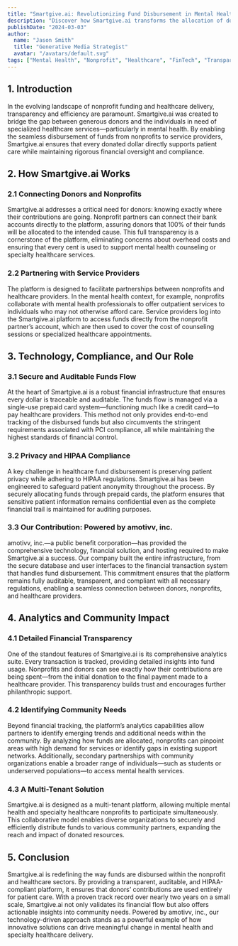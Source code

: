 ```yaml
---
title: "Smartgive.ai: Revolutionizing Fund Disbursement in Mental Health and Specialty Healthcare"
description: "Discover how Smartgive.ai transforms the allocation of donated funds, ensuring complete transparency and direct support for mental health and specialty healthcare services."
publishDate: "2024-03-03"
author:
  name: "Jason Smith"
  title: "Generative Media Strategist"
  avatar: "/avatars/default.svg"
tags: ["Mental Health", "Nonprofit", "Healthcare", "FinTech", "Transparency"]
---
```


## 1. Introduction

In the evolving landscape of nonprofit funding and healthcare delivery, transparency and efficiency are paramount. Smartgive.ai was created to bridge the gap between generous donors and the individuals in need of specialized healthcare services—particularly in mental health. By enabling the seamless disbursement of funds from nonprofits to service providers, Smartgive.ai ensures that every donated dollar directly supports patient care while maintaining rigorous financial oversight and compliance.

## 2. How Smartgive.ai Works

### 2.1 Connecting Donors and Nonprofits

Smartgive.ai addresses a critical need for donors: knowing exactly where their contributions are going. Nonprofit partners can connect their bank accounts directly to the platform, assuring donors that 100% of their funds will be allocated to the intended cause. This full transparency is a cornerstone of the platform, eliminating concerns about overhead costs and ensuring that every cent is used to support mental health counseling or specialty healthcare services.

### 2.2 Partnering with Service Providers

The platform is designed to facilitate partnerships between nonprofits and healthcare providers. In the mental health context, for example, nonprofits collaborate with mental health professionals to offer outpatient services to individuals who may not otherwise afford care. Service providers log into the Smartgive.ai platform to access funds directly from the nonprofit partner’s account, which are then used to cover the cost of counseling sessions or specialized healthcare appointments.

## 3. Technology, Compliance, and Our Role

### 3.1 Secure and Auditable Funds Flow

At the heart of Smartgive.ai is a robust financial infrastructure that ensures every dollar is traceable and auditable. The funds flow is managed via a single-use prepaid card system—functioning much like a credit card—to pay healthcare providers. This method not only provides end-to-end tracking of the disbursed funds but also circumvents the stringent requirements associated with PCI compliance, all while maintaining the highest standards of financial control.

### 3.2 Privacy and HIPAA Compliance

A key challenge in healthcare fund disbursement is preserving patient privacy while adhering to HIPAA regulations. Smartgive.ai has been engineered to safeguard patient anonymity throughout the process. By securely allocating funds through prepaid cards, the platform ensures that sensitive patient information remains confidential even as the complete financial trail is maintained for auditing purposes.

### 3.3 Our Contribution: Powered by amotivv, inc.

amotivv, inc.—a public benefit corporation—has provided the comprehensive technology, financial solution, and hosting required to make Smartgive.ai a success. Our company built the entire infrastructure, from the secure database and user interfaces to the financial transaction system that handles fund disbursement. This commitment ensures that the platform remains fully auditable, transparent, and compliant with all necessary regulations, enabling a seamless connection between donors, nonprofits, and healthcare providers.

## 4. Analytics and Community Impact

### 4.1 Detailed Financial Transparency

One of the standout features of Smartgive.ai is its comprehensive analytics suite. Every transaction is tracked, providing detailed insights into fund usage. Nonprofits and donors can see exactly how their contributions are being spent—from the initial donation to the final payment made to a healthcare provider. This transparency builds trust and encourages further philanthropic support.

### 4.2 Identifying Community Needs

Beyond financial tracking, the platform’s analytics capabilities allow partners to identify emerging trends and additional needs within the community. By analyzing how funds are allocated, nonprofits can pinpoint areas with high demand for services or identify gaps in existing support networks. Additionally, secondary partnerships with community organizations enable a broader range of individuals—such as students or underserved populations—to access mental health services.

### 4.3 A Multi-Tenant Solution

Smartgive.ai is designed as a multi-tenant platform, allowing multiple mental health and specialty healthcare nonprofits to participate simultaneously. This collaborative model enables diverse organizations to securely and efficiently distribute funds to various community partners, expanding the reach and impact of donated resources.

## 5. Conclusion

Smartgive.ai is redefining the way funds are disbursed within the nonprofit and healthcare sectors. By providing a transparent, auditable, and HIPAA-compliant platform, it ensures that donors’ contributions are used entirely for patient care. With a proven track record over nearly two years on a small scale, Smartgive.ai not only validates its financial flow but also offers actionable insights into community needs. Powered by amotivv, inc., our technology-driven approach stands as a powerful example of how innovative solutions can drive meaningful change in mental health and specialty healthcare delivery.
